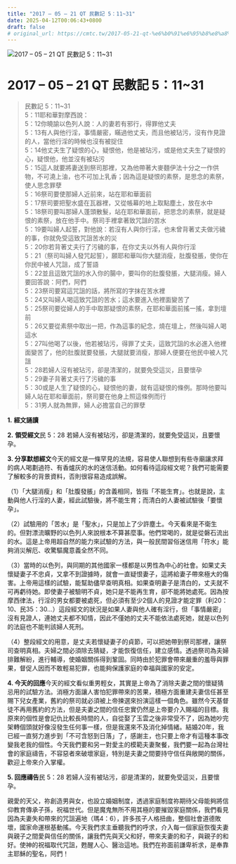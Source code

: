 ```yaml
---
title: "2017 – 05 – 21 QT 民數記 5：11~31"
date: 2025-04-12T00:06:43+0800
draft: false
# original_url: https://cmtc.tw/2017-05-21-qt-%e6%b0%91%e6%95%b8%e8%a8%98-5%ef%bc%9a1131
---
```


![2017 – 05 – 21 QT 民數記 5：11\~31](/images/qt.jpg   "2017 – 05 – 21 QT 民數記 5：11\~31")

# 2017 – 05 – 21 QT 民數記 5：11\~31

> 民數記 5：11\~31  
> 5：11耶和華對摩西說：  
> 5：12你曉諭以色列人說：人的妻若有邪行，得罪他丈夫  
> 5：13有人與他行淫，事情嚴密，瞞過他丈夫，而且他被玷污，沒有作見證的人，當他行淫的時候也沒有被捉住  
> 5：14他丈夫生了疑恨的心，疑恨他，他是被玷污，或是他丈夫生了疑恨的心，疑恨他，他並沒有被玷污  
> 5：15這人就要將妻送到祭司那裡，又為他帶著大麥麵伊法十分之一作供物，不可澆上油，也不可加上乳香；因為這是疑恨的素祭，是思念的素祭，使人思念罪孽  
> 5：16祭司要使那婦人近前來，站在耶和華面前  
> 5：17祭司要把聖水盛在瓦器裡，又從帳幕的地上取點塵土，放在水中  
> 5：18祭司要叫那婦人蓬頭散髮，站在耶和華面前，把思念的素祭，就是疑恨的素祭，放在他手中。祭司手裡拿著致咒詛的苦水  
> 5：19要叫婦人起誓，對他說：若沒有人與你行淫，也未曾背著丈夫做污穢的事，你就免受這致咒詛苦水的災  
> 5：20你若背著丈夫行了污穢的事，在你丈夫以外有人與你行淫  
> 5：21（祭司叫婦人發咒起誓），願耶和華叫你大腿消瘦，肚腹發脹，使你在你民中被人咒詛，成了誓語  
> 5：22並且這致咒詛的水入你的腸中，要叫你的肚腹發脹，大腿消瘦。婦人要回答說：阿們，阿們  
> 5：23祭司要寫這咒詛的話，將所寫的字抹在苦水裡  
> 5：24又叫婦人喝這致咒詛的苦水；這水要進入他裡面變苦了  
> 5：25祭司要從婦人的手中取那疑恨的素祭，在耶和華面前搖一搖，拿到壇前  
> 5：26又要從素祭中取出一把，作為這事的紀念，燒在壇上，然後叫婦人喝這水  
> 5：27叫他喝了以後，他若被玷污，得罪了丈夫，這致咒詛的水必進入他裡面變苦了，他的肚腹就要發脹，大腿就要消瘦，那婦人便要在他民中被人咒詛  
> 5：28若婦人沒有被玷污，卻是清潔的，就要免受這災，且要懷孕  
> 5：29妻子背著丈夫行了污穢的事  
> 5：30或是人生了疑恨的心，疑恨他的妻，就有這疑恨的條例。那時他要叫婦人站在耶和華面前，祭司要在他身上照這條例而行  
> 5：31男人就為無罪，婦人必擔當自己的罪孽

**1.** **經文誦讀**

**2.** **領受經文**民 5：28 若婦人沒有被玷污，卻是清潔的，就要免受這災，且要懷孕。

**3. 分享默想經文**今天的經文是一條罕見的法規，容易使人聯想到有些寺廟讓求拜的病人喝劃過符、有香爐灰的水的迷信活動。如何看待這段經文呢？我們可能需要了解較多的背景資料，否則很容易造成誤解。

（1）「大腿消瘦」和「肚腹發脹」的含義相同，皆指「不能生育」。也就是說，主動與他人行淫的人妻，經此試驗後，將不能生育；而清白的人妻被試驗後「要懷孕」。

（2）試驗用的「苦水」是「聖水」，只是加上了少許塵土。今天看來是不衛生的。但對漂流曠野的以色列人來說根本不算甚麼事。他們常喝的，就是從磐石流出的水。這是上帝用超自然的能力來試驗的方法，與一般民間習俗迷信用「符水」能夠消災解厄、收驚驅魔意義全然不同。

（3）當時的以色列，與同期的其他國家一樣都是以男性為中心的社會。如果丈夫懷疑妻子不忠貞，又拿不到證據時，就會一直疑恨妻子，這將給妻子帶來極大的傷害。上帝用這樣的試驗，能幫助儘早查明真相。如果查明妻子是清白的，丈夫就不可再虧待她。即使妻子被驗明不貞，她只是不能再生育，卻不能將她處死。因為按摩西律法，行淫的男女都要被處死，但必須有至少2個人的見證才能定罪（利20：10、民35：30…）這段經文的狀況是如果人妻與他人確有淫行，但「事情嚴密」沒有見證人，連她丈夫都不知情，因此不僅她的丈夫不能依法處死她，就是以色列的法庭也不能判該婦人死刑。

（4）整段經文的用意，是丈夫若懷疑妻子的貞節，可以把她帶到祭司那裡，讓祭司查明真相。夫婦之間必須除去猜疑，才能恢復信任，建立感情。透過祭司為夫婦排難解紛，進行輔導，使婚姻關係得到鞏固。同時由於犯罪會帶來嚴重的羞辱與罪果，督促人因而不敢輕易犯罪，也能夠保護家庭的幸福與國家的安定。

**4. 今天的回應**今天的經文看似重男輕女，其實是上帝為了消除夫妻之間的懷疑猜忌用的試驗方法。消極方面讓人害怕犯罪帶來的苦果，積極方面重建夫妻信任甚至賜下兒女產業，舊約的祭司就必須被上帝揀選來扮演這樣一個角色。雖然今天基督徒不再用舊約的方法，但是夫妻之間的信任忠實仍然是上帝要介入賜福的目標。我原來的個性是會記仇比較長時間的人，自從娶了玉雲之後非常受不了，因為她吵完架轉個頭就好像沒發生任何事一樣，但是我還來不及消化掉情緒。結婚20年，我已經一直努力進步到「不可含怒到日落」了，感謝主，也只要上帝才有這種本事改變我老我的個性。今天我們要和另一對愛主的模範夫妻聚餐，我們要一起為台灣社會的家庭禱告，不容惡者來破壞家庭，特別是夫妻之間要持守信任與敞開的關係，歡迎上帝來介入掌權。

**5. 回應禱告**民 5：28 若婦人沒有被玷污，卻是清潔的，就要免受這災，且要懷孕。

親愛的天父，祢創造男與女，也設立婚姻制度，透過家庭制度祢期待父母能夠將信仰教育傳承子孫，祝福世代。但是魔鬼無所不用其極的要摧毀家庭關係，我們看見因為夫妻失和帶來的咒詛遍地（瑪4：6），許多孩子人格扭曲，整個社會道德敗壞，國家命運根基動搖。今天我們求主垂聽我們的呼求，介入每一個家庭恢復夫妻與親子之間愛與信任的關係，讓我們先與天父和好，帶來夫妻的和子，與親子的和好。使神的祝福取代咒詛，甦醒人心、醫治這地。我們在祢面前謙卑祈求，是奉靠主耶穌的聖名，阿們！